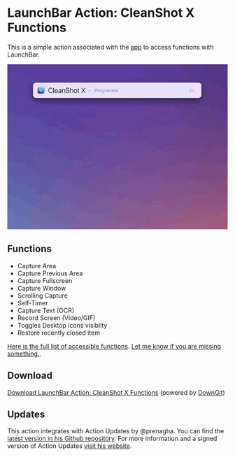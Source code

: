 # LaunchBar Action: CleanShot X Functions

This is a simple action associated with the [app](https://cleanshot.com/) to access functions with LaunchBar. 

<img src="cleanshot.gif" width="800"/> 

## Functions
- Capture Area
- Capture Previous Area
- Capture Fullscreen
- Capture Window
- Scrolling Capture
- Self-Timer
- Capture Text (OCR)
- Record Screen (Video/GIF)
- Toggles Desktop icons visiblity
- Restore recently closed item

[Here is the full list of accessible functions](https://cleanshot.com/docs/api). [Let me know if you are missing something.](https://github.com/Ptujec/LaunchBar/issues/new). 

## Download

[Download LaunchBar Action: CleanShot X Functions](https://minhaskamal.github.io/DownGit/#/home?url=https://github.com/Ptujec/LaunchBar/tree/master/CleanShot-X-Functions) (powered by [DownGit](https://github.com/MinhasKamal/DownGit))

## Updates

This action integrates with Action Updates by @prenagha. You can find the [latest version in his Github repository](https://github.com/prenagha/launchbar). For more information and a signed version of Action Updates [visit his website](https://renaghan.com/launchbar/action-updates/).